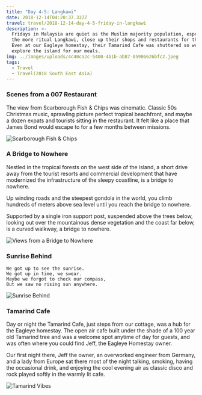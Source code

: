 ```yaml
---
title: "Day 4-5: Langkawi"
date: 2018-12-14T04:20:37.337Z
travel: travel/2018-12-14-day-4-5-friday-in-langkawi
description: >-
  Fridays in Malaysia are quiet as the Muslim majority population, especially in
  the more ritual Langkawi, close up their shops and restaurants for the day.
  Even at our Eagleye homestay, their Tamarind Cafe was shuttered so we had to
  explore the island for our meals.
img: ../images/uploads/4c40ca2c-5400-4b1b-ab87-05906626bfc2.jpeg
tags:
  - Travel
  - Travel(2018 South East Asia)
---
```


### Scenes from a 007 Restaurant

The view from Scarborough Fish & Chips was cinematic. Classic 50s Christmas music, sprawling picture perfect tropical beachfront, and maybe a dozen expats and tourists sitting in the restaurant. It felt like a place that James Bond would escape to for a few months between missions.

![Scarborough Fish & Chips](../images/uploads/5935af23-011b-4fbc-a257-f888940a6e49.jpeg)

### A Bridge to Nowhere

Nestled in the tropical forests on the west side of the island, a short drive away from the tourist resorts and commercial development that have modernized the infrastructure of the sleepy coastline, is a bridge to nowhere.

Up winding roads and the steepest gondola in the world, you climb hundreds of meters above sea level until you reach the bridge to nowhere.

Supported by a single iron support post, suspended above the trees below, looking out over the mountainous dense vegetation and the coast far below, is a curved walkway, a bridge to nowhere.

![Views from a Bridge to Nowhere](../images/uploads/4c40ca2c-5400-4b1b-ab87-05906626bfc2.jpeg)

### Sunrise Behind

```
We got up to see the sunrise.
We got up in time, we swear.
Maybe we forgot to check our compass,
But we saw no rising sun anywhere.
```

![Sunrise Behind](../images/uploads/1cefb864-17f4-44c3-bf5e-7ba8d8bba3af.jpeg)

### Tamarind Cafe

Day or night the Tamarind Cafe, just steps from our cottage, was a hub for the Eagleye homestay. The open air cafe built under the shade of a 100 year old Tamarind tree and was a welcome spot anytime of day for guests, and was often where you could find Jeff, the Eagleye Homestay owner.

Our first night there, Jeff the owner, an overworked engineer from Germany, and a lady from Europe sat there most of the night talking, smoking, having the occasional drink, and enjoying the cool evening air as classic disco and rock played softly in the warmly lit cafe.

![Tamarind Vibes](../images/uploads/74fc905a-8aec-49c3-a344-03db79abd0ef.jpeg)

